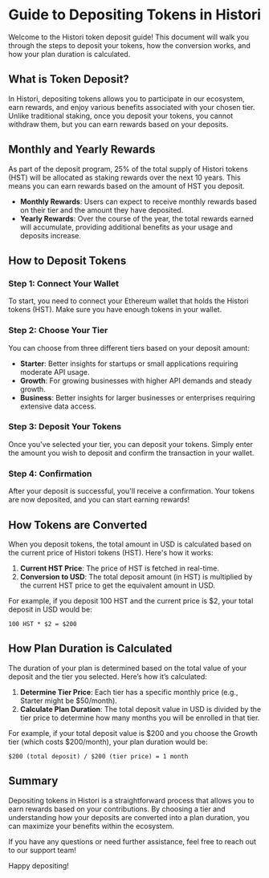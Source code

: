 # Guide to Depositing Tokens in Histori

Welcome to the Histori token deposit guide! This document will walk you through the steps to deposit your tokens, how the conversion works, and how your plan duration is calculated.

## What is Token Deposit?

In Histori, depositing tokens allows you to participate in our ecosystem, earn rewards, and enjoy various benefits associated with your chosen tier. Unlike traditional staking, once you deposit your tokens, you cannot withdraw them, but you can earn rewards based on your deposits.

## Monthly and Yearly Rewards

As part of the deposit program, 25% of the total supply of Histori tokens (HST) will be allocated as staking rewards over the next 10 years. This means you can earn rewards based on the amount of HST you deposit.

- **Monthly Rewards**: Users can expect to receive monthly rewards based on their tier and the amount they have deposited.
- **Yearly Rewards**: Over the course of the year, the total rewards earned will accumulate, providing additional benefits as your usage and deposits increase.

## How to Deposit Tokens

### Step 1: Connect Your Wallet
To start, you need to connect your Ethereum wallet that holds the Histori tokens (HST). Make sure you have enough tokens in your wallet.

### Step 2: Choose Your Tier
You can choose from three different tiers based on your deposit amount:

- **Starter**: Better insights for startups or small applications requiring moderate API usage.
- **Growth**: For growing businesses with higher API demands and steady growth.
- **Business**: Better insights for larger businesses or enterprises requiring extensive data access.

### Step 3: Deposit Your Tokens
Once you've selected your tier, you can deposit your tokens. Simply enter the amount you wish to deposit and confirm the transaction in your wallet.

### Step 4: Confirmation
After your deposit is successful, you'll receive a confirmation. Your tokens are now deposited, and you can start earning rewards!

## How Tokens are Converted

When you deposit tokens, the total amount in USD is calculated based on the current price of Histori tokens (HST). Here's how it works:

1. **Current HST Price**: The price of HST is fetched in real-time.
2. **Conversion to USD**: The total deposit amount (in HST) is multiplied by the current HST price to get the equivalent amount in USD.

For example, if you deposit 100 HST and the current price is $2, your total deposit in USD would be:
```
100 HST * $2 = $200
```

## How Plan Duration is Calculated

The duration of your plan is determined based on the total value of your deposit and the tier you selected. Here’s how it’s calculated:

1. **Determine Tier Price**: Each tier has a specific monthly price (e.g., Starter might be $50/month).
2. **Calculate Plan Duration**: The total deposit value in USD is divided by the tier price to determine how many months you will be enrolled in that tier.

For example, if your total deposit value is $200 and you choose the Growth tier (which costs $200/month), your plan duration would be:
```
$200 (total deposit) / $200 (tier price) = 1 month
```


## Summary

Depositing tokens in Histori is a straightforward process that allows you to earn rewards based on your contributions. By choosing a tier and understanding how your deposits are converted into a plan duration, you can maximize your benefits within the ecosystem.

If you have any questions or need further assistance, feel free to reach out to our support team!

Happy depositing!
